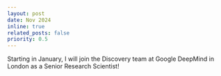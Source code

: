 ```yaml
---
layout: post
date: Nov 2024
inline: true
related_posts: false
priority: 0.5
---
```


Starting in January, I will join the Discovery team at Google DeepMind in London as a Senior Research Scientist!